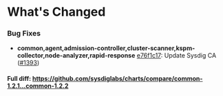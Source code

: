 # What's Changed

### Bug Fixes
- **common,agent,admission-controller,cluster-scanner,kspm-collector,node-analyzer,rapid-response** [e76f1c17](https://github.com/sysdiglabs/charts/commit/e76f1c17e48491dd8ea21293ec1fed2619eed204): Update Sysdig CA ([#1393](https://github.com/sysdiglabs/charts/issues/1393))
#### Full diff: https://github.com/sysdiglabs/charts/compare/common-1.2.1...common-1.2.2
